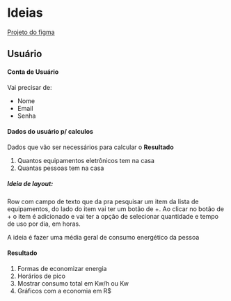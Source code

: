 # Ideias
[Projeto do figma](https://www.figma.com/file/AbDKwkdldqYcpz7TNqrwTx/Untitled?node-id=0%3A1&t=1Y7qSEVoSF1rwQT6-1) 

## Usuário
#### Conta de Usuário
Vai precisar de:
* Nome
* Email
* Senha

#### Dados do usuário p/ calculos
Dados que vão ser necessários para calcular o **Resultado**
1. Quantos equipamentos eletrônicos tem na casa
2. Quantas pessoas tem na casa

##### Ideia de layout:
Row com campo de texto que da pra pesquisar um item da lista de equipamentos, do lado do item vai ter um botão de +.
Ao clicar no botão de + o item é adicionado e vai ter a opção de selecionar quantidade e tempo de uso por dia, em horas.

A ideia é fazer uma média geral de consumo energético da pessoa

#### Resultado
1. Formas de economizar energia
2. Horários de pico
3. Mostrar consumo total em Kw/h ou Kw
4. Gráficos com a economia em R$
